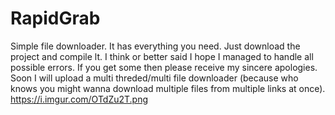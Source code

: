 # RapidGrab
Simple file downloader. It has everything you need. Just download the project and compile lt.
I think or better said I hope I managed to handle all possible errors.
If you get some then please receive my sincere apologies.
Soon I will upload a multi threded/multi file downloader (because who knows you might wanna download multiple files from multiple links at once).
https://i.imgur.com/OTdZu2T.png
